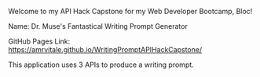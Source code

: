 Welcome to my API Hack Capstone for my Web Developer Bootcamp, Bloc!

Name: Dr. Muse's Fantastical Writing Prompt Generator

GitHub Pages Link: https://amrvitale.github.io/WritingPromptAPIHackCapstone/

This application uses 3 APIs to produce a writing prompt.
